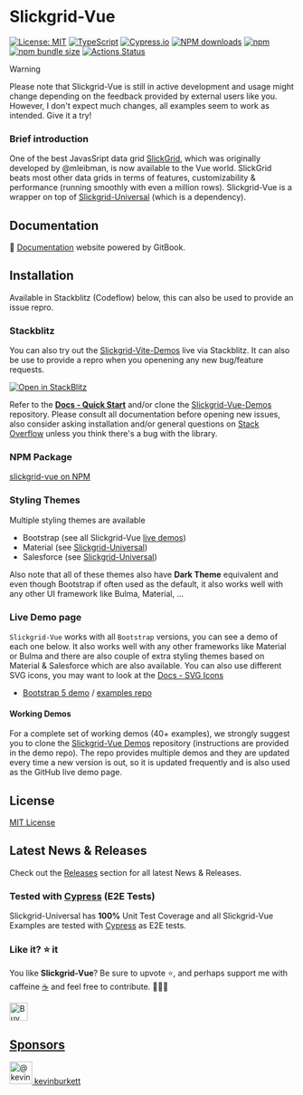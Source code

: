 # Slickgrid-Vue

[![License: MIT](https://img.shields.io/badge/License-MIT-yellow.svg)](https://opensource.org/licenses/MIT)
[![TypeScript](https://img.shields.io/badge/%3C%2F%3E-TypeScript-%230074c1.svg)](http://www.typescriptlang.org/)
[![Cypress.io](https://img.shields.io/badge/tested%20with-Cypress-04C38E.svg?logo=cypress)](https://www.cypress.io/)
[![NPM downloads](https://img.shields.io/npm/dy/slickgrid-vue)](https://npmjs.org/package/slickgrid-vue)
[![npm](https://img.shields.io/npm/v/slickgrid-vue.svg?logo=npm&logoColor=fff&label=npm)](https://www.npmjs.com/package/slickgrid-vue)
[![npm bundle size](https://img.shields.io/bundlephobia/minzip/slickgrid-vue?color=success&label=gzip)](https://bundlephobia.com/result?p=slickgrid-vue)
[![Actions Status](https://github.com/ghiscoding/slickgrid-universal/actions/workflows/vue-cypress.yml/badge.svg)](https://github.com/ghiscoding/slickgrid-universal/actions/workflows/vue-cypress.yml)

> [!WARNING]
> Please note that Slickgrid-Vue is still in active development and usage might change depending on the feedback provided by external users like you. However, I don't expect much changes, all examples seem to work as intended. Give it a try!

### Brief introduction
One of the best JavasSript data grid [SlickGrid](https://github.com/mleibman/SlickGrid), which was originally developed by @mleibman, is now available to the Vue world. SlickGrid beats most other data grids in terms of features, customizability & performance (running smoothly with even a million rows). Slickgrid-Vue is a wrapper on top of [Slickgrid-Universal](https://github.com/ghiscoding/slickgrid-universal/) (which is a dependency).

## Documentation
📘 [Documentation](https://ghiscoding.gitbook.io/slickgrid-vue/getting-started/quick-start) website powered by GitBook.

## Installation
Available in Stackblitz (Codeflow) below, this can also be used to provide an issue repro.


### Stackblitz

You can also try out the [Slickgrid-Vite-Demos](https://github.com/ghiscoding/slickgrid-vue-demos) live via Stackblitz. It can also be use to provide a repro when you openening any new bug/feature requests.

[![Open in StackBlitz](https://developer.stackblitz.com/img/open_in_stackblitz.svg)](https://stackblitz.com/github/ghiscoding/slickgrid-vue-demos)

Refer to the **[Docs - Quick Start](https://ghiscoding.gitbook.io/slickgrid-vue/getting-started/quick-start)** and/or clone the [Slickgrid-Vue-Demos](https://github.com/ghiscoding/slickgrid-vue-demos) repository. Please consult all documentation before opening new issues, also consider asking installation and/or general questions on [Stack Overflow](https://stackoverflow.com/search?tab=newest&q=slickgrid) unless you think there's a bug with the library.

### NPM Package
[slickgrid-vue on NPM](https://www.npmjs.com/package/slickgrid-vue)

### Styling Themes

Multiple styling themes are available
- Bootstrap (see all Slickgrid-Vue [live demos](https://ghiscoding.github.io/slickgrid-vue/))
- Material (see [Slickgrid-Universal](https://ghiscoding.github.io/slickgrid-universal/#/example07))
- Salesforce (see [Slickgrid-Universal](https://ghiscoding.github.io/slickgrid-universal/#/example16))

Also note that all of these themes also have **Dark Theme** equivalent and even though Bootstrap if often used as the default, it also works well with any other UI framework like Bulma, Material, ...

### Live Demo page
`Slickgrid-Vue` works with all `Bootstrap` versions, you can see a demo of each one below. It also works well with any other frameworks like Material or Bulma and there are also couple of extra styling themes based on Material & Salesforce which are also available. You can also use different SVG icons, you may want to look at the [Docs - SVG Icons](https://ghiscoding.gitbook.io/slickgrid-vue/styling/svg-icons)
- [Bootstrap 5 demo](https://ghiscoding.github.io/slickgrid-vue) / [examples repo](https://github.com/ghiscoding/slickgrid-vue-demos/tree/main/bootstrap5-i18n-demo)

#### Working Demos
For a complete set of working demos (40+ examples), we strongly suggest you to clone the [Slickgrid-Vue Demos](https://github.com/ghiscoding/slickgrid-vue-demos) repository (instructions are provided in the demo repo). The repo provides multiple demos and they are updated every time a new version is out, so it is updated frequently and is also used as the GitHub live demo page.

## License
[MIT License](LICENSE)

## Latest News & Releases
Check out the [Releases](https://github.com/ghiscoding/slickgrid-vue/releases) section for all latest News & Releases.

### Tested with [Cypress](https://www.cypress.io/) (E2E Tests)
Slickgrid-Universal has **100%** Unit Test Coverage and all Slickgrid-Vue Examples are tested with [Cypress](https://www.cypress.io/) as E2E tests.

### Like it? ⭐ it
You like **Slickgrid-Vue**? Be sure to upvote ⭐, and perhaps support me with caffeine [☕](https://ko-fi.com/ghiscoding) and feel free to contribute. 👷👷‍♀️

<a href='https://ko-fi.com/ghiscoding' target='_blank'><img height='32' style='border:0px;height:32px;' src='https://az743702.vo.msecnd.net/cdn/kofi3.png?v=0' border='0' alt='Buy Me a Coffee at ko-fi.com' />

## Sponsors

<div>
  <img class="circle avatar-user" src="https://avatars.githubusercontent.com/u/48218815?s=52&amp;v=4" width="40" height="40" alt="@kevinburkett" />
  <a href="/kevinburkett" class="Link">
    <span class="wb-break-word ml-2">kevinburkett</span>
  </a>
</div>
